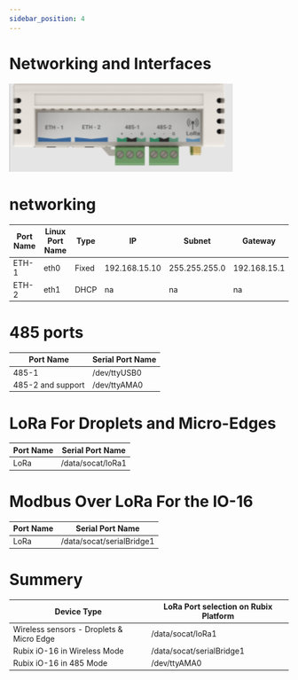 ```yaml
---
sidebar_position: 4
---
```

# Networking and Interfaces

![rc-networking.png](img/rc-networking.png)
# networking

| Port Name | Linux Port Name | Type  | IP            | Subnet        | Gateway      |
|-----------|-----------------|-------|---------------|---------------|--------------|
| ETH-1     | eth0            | Fixed | 192.168.15.10 | 255.255.255.0 | 192.168.15.1 |
| ETH-2     | eth1            | DHCP  | na            | na            | na           |

# 485 ports

| Port Name         | Serial Port Name |
|-------------------|------------------|
| 485-1             | /dev/ttyUSB0     |
| 485-2 and support | /dev/ttyAMA0     |


# LoRa For Droplets and Micro-Edges

| Port Name | Serial Port Name  |
|-----------|-------------------|
| LoRa      | /data/socat/loRa1 |


# Modbus Over LoRa For the IO-16

| Port Name | Serial Port Name          |
|-----------|---------------------------|
| LoRa      | /data/socat/serialBridge1 |


# Summery

| **Device Type**                          | **LoRa Port selection on Rubix Platform** |
|------------------------------------------|-------------------------------------------|
| Wireless sensors - Droplets & Micro Edge | /data/socat/loRa1                         |
| Rubix iO-16 in Wireless Mode             | /data/socat/serialBridge1                 |
| Rubix iO-16 in 485 Mode                  | /dev/ttyAMA0                              |